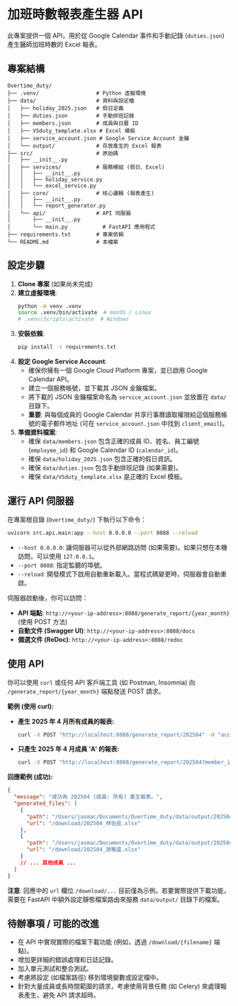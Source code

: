 # 加班時數報表產生器 API

此專案提供一個 API，用於從 Google Calendar 事件和手動記錄 (`duties.json`) 產生醫師加班時數的 Excel 報表。

## 專案結構

```
Overtime_duty/
├── .venv/                  # Python 虛擬環境
├── data/                   # 資料與設定檔
│   ├── holiday_2025.json   # 假日定義
│   ├── duties.json         # 手動排班記錄
│   ├── members.json        # 成員與日曆 ID
│   ├── VSduty_template.xlsx # Excel 模板
│   ├── service_account.json # Google Service Account 金鑰
│   └── output/             # 存放產生的 Excel 報表
├── src/                    # 原始碼
│   ├── __init__.py
│   ├── services/           # 服務模組 (假日、Excel)
│   │   ├── __init__.py
│   │   ├── holiday_service.py
│   │   └── excel_service.py
│   ├── core/               # 核心邏輯 (報表產生)
│   │   ├── __init__.py
│   │   └── report_generator.py
│   └── api/                # API 伺服器
│       ├── __init__.py
│       └── main.py           # FastAPI 應用程式
├── requirements.txt        # 專案依賴
└── README.md               # 本檔案
```

## 設定步驟

1.  **Clone 專案** (如果尚未完成)
2.  **建立虛擬環境**:
    ```bash
    python -m venv .venv
    source .venv/bin/activate  # macOS / Linux
    # .venv\Scripts\activate  # Windows
    ```
3.  **安裝依賴**:
    ```bash
    pip install -r requirements.txt
    ```
4.  **設定 Google Service Account**:
    *   確保你擁有一個 Google Cloud Platform 專案，並已啟用 Google Calendar API。
    *   建立一個服務帳號，並下載其 JSON 金鑰檔案。
    *   將下載的 JSON 金鑰檔案命名為 `service_account.json` 並放置在 `data/` 目錄下。
    *   **重要**: 與每個成員的 Google Calendar 共享行事曆讀取權限給這個服務帳號的電子郵件地址 (可在 `service_account.json` 中找到 `client_email`)。
5.  **準備資料檔案**:
    *   確保 `data/members.json` 包含正確的成員 ID、姓名、員工編號 (`employee_id`) 和 Google Calendar ID (`calendar_id`)。
    *   確保 `data/holiday_2025.json` 包含正確的假日資訊。
    *   確保 `data/duties.json` 包含手動排班記錄 (如果需要)。
    *   確保 `data/VSduty_template.xlsx` 是正確的 Excel 模板。

## 運行 API 伺服器

在專案根目錄 (`Overtime_duty/`) 下執行以下命令：

```bash
uvicorn src.api.main:app --host 0.0.0.0 --port 8088 --reload
```

*   `--host 0.0.0.0`: 讓伺服器可以從外部網路訪問 (如果需要)。如果只想在本機訪問，可以使用 `127.0.0.1`。
*   `--port 8088`: 指定監聽的埠號。
*   `--reload`: 開發模式下啟用自動重新載入。當程式碼變更時，伺服器會自動重啟。

伺服器啟動後，你可以訪問：

*   **API 端點**: `http://<your-ip-address>:8088/generate_report/{year_month}` (使用 POST 方法)
*   **自動文件 (Swagger UI)**: `http://<your-ip-address>:8088/docs`
*   **備選文件 (ReDoc)**: `http://<your-ip-address>:8088/redoc`

## 使用 API

你可以使用 `curl` 或任何 API 客戶端工具 (如 Postman, Insomnia) 向 `/generate_report/{year_month}` 端點發送 POST 請求。

**範例 (使用 curl):**

*   **產生 2025 年 4 月所有成員的報表:**
    ```bash
    curl -X POST "http://localhost:8088/generate_report/202504" -H "accept: application/json"
    ```
*   **只產生 2025 年 4 月成員 'A' 的報表:**
    ```bash
    curl -X POST "http://localhost:8088/generate_report/202504?member_id=A" -H "accept: application/json"
    ```

**回應範例 (成功):**

```json
{
  "message": "成功為 202504 (成員: 所有) 產生報表。",
  "generated_files": [
    {
      "path": "/Users/jasmac/Documents/Overtime_duty/data/output/202504_林怡芸.xlsx",
      "url": "/download/202504_林怡芸.xlsx"
    },
    {
      "path": "/Users/jasmac/Documents/Overtime_duty/data/output/202504_游雅盛.xlsx",
      "url": "/download/202504_游雅盛.xlsx"
    }
    // ... 其他成員 ...
  ]
}
```

**注意**: 回應中的 `url` 欄位 `/download/...` 目前僅為示例。若要實際提供下載功能，需要在 FastAPI 中額外設定靜態檔案路由來服務 `data/output/` 目錄下的檔案。

## 待辦事項 / 可能的改進

*   在 API 中實現實際的檔案下載功能 (例如，透過 `/download/{filename}` 端點)。
*   增加更詳細的錯誤處理和日誌記錄。
*   加入單元測試和整合測試。
*   考慮將設定 (如檔案路徑) 移到環境變數或設定檔中。
*   針對大量成員或長時間範圍的請求，考慮使用背景任務 (如 Celery) 來處理報表產生，避免 API 請求超時。 